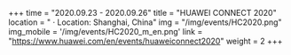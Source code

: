 +++ 
time = "2020.09.23 - 2020.09.26" 
title = "HUAWEI CONNECT 2020" 
location = " · Location: Shanghai, China" 
img = "/img/events/HC2020.png" 
img_mobile = '/img/events/HC2020_m_en.png'
link = "https://www.huawei.com/en/events/huaweiconnect2020"
weight = 2
+++
